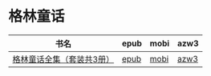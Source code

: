 # 格林童话

| 书名 | epub | mobi | azw3 |
| --- | --- | --- | --- |
| [格林童话全集（套装共3册）](http://ct.dalanmei.com/f/31084289-571787598-1b67c2) | [epub](http://ct.dalanmei.com/f/31084289-571787598-1b67c2) | [mobi](http://ct.dalanmei.com/f/31084289-571454289-624661) | [azw3](http://ct.dalanmei.com/f/31084289-571887856-d09a72) |
